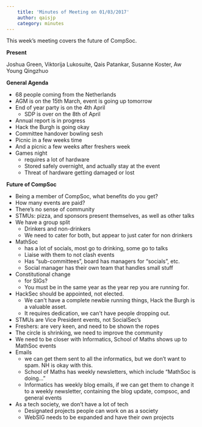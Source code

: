 ```yaml
---
    title: 'Minutes of Meeting on 01/03/2017'
    author: qaisjp
    category: minutes
---
```



This week’s meeting covers the future of CompSoc.

**Present**

Joshua Green, Viktorija Lukosuite, Qais Patankar, Susanne Koster, Aw Young Qingzhuo

**General Agenda**

- 68 people coming from the Netherlands
- AGM is on the 15th March, event is going up tomorrow
- End of year party is on the 4th April
	- SDP is over on the 8th of April
- Annual report is in progress
- Hack the Burgh is going okay
- Committee handover bowling sesh
- Picnic in a few weeks time
- And a picnic a few weeks after freshers week
- Games night
	- requires a lot of hardware
	- Stored safely overnight, and actually stay at the event
	- Threat of hardware getting damaged or lost

**Future of CompSoc**

- Being a member of CompSoc, what benefits do you get?
- How many events are paid?
- There’s no sense of community
- STMUs: pizza, and sponsors present themselves, as well as other talks
- We have a group split
	- Drinkers and non-drinkers
	- We need to cater for both, but appear to just cater for non drinkers
- MathSoc
	- has a lot of socials, most go to drinking, some go to talks
	- Liaise with them to not clash events
  - Has “sub-committees”, board has managers for “socials”, etc.
  - Social manager has their own team that handles small stuff
- Constitutional change
	- for SIGs?
	- You must be in the same year as the year rep you are running for.
- HackSec should be appointed, not elected.
  - We can't have a complete newbie running things, Hack the Burgh is a valuable asset.
  - It requires dedication, we can't have people dropping out.
- STMUs are Vice President events, not SocialSec’s
- Freshers: are very keen, and need to be shown the ropes
- The circle is shrinking, we need to improve the community
- We need to be closer with Informatics, School of Maths shows up to MathSoc events
- Emails
	- we can get them sent to all the informatics, but we don’t want to spam. NH is okay with this.
	- School of Maths has weekly newsletters, which include “MathSoc is doing…”
	- Informatics has weekly blog emails, if we can get them to change it to a weekly newsletter, containing the blog update, compsoc, and general events
- As a tech society, we don’t have a lot of tech
	- Designated projects people can work on as a society
	- WebSIG needs to be expanded and have their own projects
